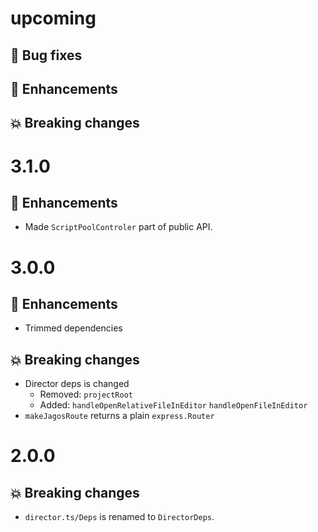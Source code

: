 # upcoming

## :bug: Bug fixes

## :tada: Enhancements

## :boom: Breaking changes

# 3.1.0

## :tada: Enhancements

- Made `ScriptPoolControler` part of public API.

# 3.0.0

## :tada: Enhancements

- Trimmed dependencies

## :boom: Breaking changes

- Director deps is changed
  - Removed: `projectRoot`
  - Added: `handleOpenRelativeFileInEditor` `handleOpenFileInEditor`
- `makeJagosRoute` returns a plain `express.Router`

# 2.0.0

## :boom: Breaking changes

- `director.ts/Deps` is renamed to `DirectorDeps`.
